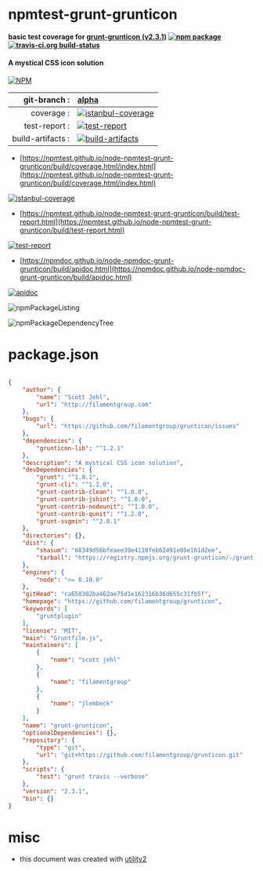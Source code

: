 # npmtest-grunt-grunticon

#### basic test coverage for  [grunt-grunticon (v2.3.1)](https://github.com/filamentgroup/grunticon)  [![npm package](https://img.shields.io/npm/v/npmtest-grunt-grunticon.svg?style=flat-square)](https://www.npmjs.org/package/npmtest-grunt-grunticon) [![travis-ci.org build-status](https://api.travis-ci.org/npmtest/node-npmtest-grunt-grunticon.svg)](https://travis-ci.org/npmtest/node-npmtest-grunt-grunticon)

#### A mystical CSS icon solution

[![NPM](https://nodei.co/npm/grunt-grunticon.png?downloads=true&downloadRank=true&stars=true)](https://www.npmjs.com/package/grunt-grunticon)

| git-branch : | [alpha](https://github.com/npmtest/node-npmtest-grunt-grunticon/tree/alpha)|
|--:|:--|
| coverage : | [![istanbul-coverage](https://npmtest.github.io/node-npmtest-grunt-grunticon/build/coverage.badge.svg)](https://npmtest.github.io/node-npmtest-grunt-grunticon/build/coverage.html/index.html)|
| test-report : | [![test-report](https://npmtest.github.io/node-npmtest-grunt-grunticon/build/test-report.badge.svg)](https://npmtest.github.io/node-npmtest-grunt-grunticon/build/test-report.html)|
| build-artifacts : | [![build-artifacts](https://npmtest.github.io/node-npmtest-grunt-grunticon/glyphicons_144_folder_open.png)](https://github.com/npmtest/node-npmtest-grunt-grunticon/tree/gh-pages/build)|

- [https://npmtest.github.io/node-npmtest-grunt-grunticon/build/coverage.html/index.html](https://npmtest.github.io/node-npmtest-grunt-grunticon/build/coverage.html/index.html)

[![istanbul-coverage](https://npmtest.github.io/node-npmtest-grunt-grunticon/build/screenCapture.buildCi.browser.%252Ftmp%252Fbuild%252Fcoverage.lib.html.png)](https://npmtest.github.io/node-npmtest-grunt-grunticon/build/coverage.html/index.html)

- [https://npmtest.github.io/node-npmtest-grunt-grunticon/build/test-report.html](https://npmtest.github.io/node-npmtest-grunt-grunticon/build/test-report.html)

[![test-report](https://npmtest.github.io/node-npmtest-grunt-grunticon/build/screenCapture.buildCi.browser.%252Ftmp%252Fbuild%252Ftest-report.html.png)](https://npmtest.github.io/node-npmtest-grunt-grunticon/build/test-report.html)

- [https://npmdoc.github.io/node-npmdoc-grunt-grunticon/build/apidoc.html](https://npmdoc.github.io/node-npmdoc-grunt-grunticon/build/apidoc.html)

[![apidoc](https://npmdoc.github.io/node-npmdoc-grunt-grunticon/build/screenCapture.buildCi.browser.%252Ftmp%252Fbuild%252Fapidoc.html.png)](https://npmdoc.github.io/node-npmdoc-grunt-grunticon/build/apidoc.html)

![npmPackageListing](https://npmtest.github.io/node-npmtest-grunt-grunticon/build/screenCapture.npmPackageListing.svg)

![npmPackageDependencyTree](https://npmtest.github.io/node-npmtest-grunt-grunticon/build/screenCapture.npmPackageDependencyTree.svg)



# package.json

```json

{
    "author": {
        "name": "Scott Jehl",
        "url": "http://filamentgroup.com"
    },
    "bugs": {
        "url": "https://github.com/filamentgroup/grunticon/issues"
    },
    "dependencies": {
        "grunticon-lib": "^1.2.1"
    },
    "description": "A mystical CSS icon solution",
    "devDependencies": {
        "grunt": "^1.0.1",
        "grunt-cli": "^1.2.0",
        "grunt-contrib-clean": "^1.0.0",
        "grunt-contrib-jshint": "^1.0.0",
        "grunt-contrib-nodeunit": "^1.0.0",
        "grunt-contrib-qunit": "^1.2.0",
        "grunt-svgmin": "^2.0.1"
    },
    "directories": {},
    "dist": {
        "shasum": "68349d56bfeaee39e4110feb62491e05e161d2ee",
        "tarball": "https://registry.npmjs.org/grunt-grunticon/-/grunt-grunticon-2.3.1.tgz"
    },
    "engines": {
        "node": ">= 0.10.0"
    },
    "gitHead": "ca658302ba462ae75d1e162316b36d655c31fb5f",
    "homepage": "https://github.com/filamentgroup/grunticon",
    "keywords": [
        "gruntplugin"
    ],
    "license": "MIT",
    "main": "Gruntfile.js",
    "maintainers": [
        {
            "name": "scott jehl"
        },
        {
            "name": "filamentgroup"
        },
        {
            "name": "jlembeck"
        }
    ],
    "name": "grunt-grunticon",
    "optionalDependencies": {},
    "repository": {
        "type": "git",
        "url": "git+https://github.com/filamentgroup/grunticon.git"
    },
    "scripts": {
        "test": "grunt travis --verbose"
    },
    "version": "2.3.1",
    "bin": {}
}
```



# misc
- this document was created with [utility2](https://github.com/kaizhu256/node-utility2)
